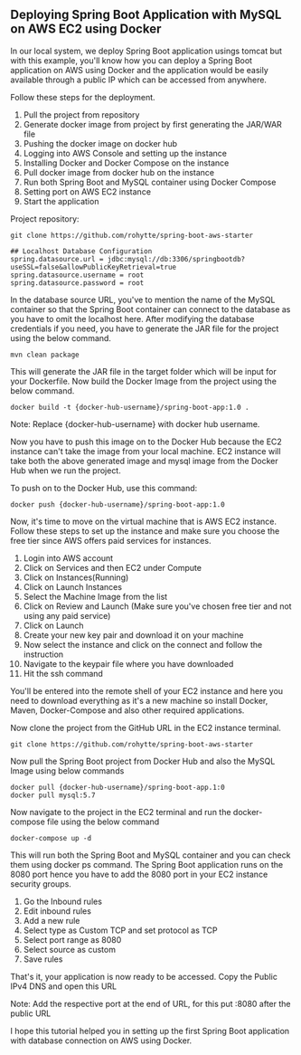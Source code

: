 ## Deploying Spring Boot Application with MySQL on AWS EC2 using Docker

In our local system, we deploy Spring Boot application usings tomcat but with this example, you'll know how you can deploy a Spring Boot application on AWS using Docker and the application would be easily available through a public IP which can be accessed from anywhere.
 
Follow these steps for the deployment.

1. Pull the project from repository
2. Generate docker image from project by first generating the JAR/WAR file
3. Pushing the docker image on docker hub
4. Logging into AWS Console and setting up the instance
5. Installing Docker and Docker Compose on the instance
6. Pull docker image from docker hub on the instance
7. Run both Spring Boot and MySQL container using Docker Compose
8. Setting port on AWS EC2 instance
9. Start the application

Project repository:

```
git clone https://github.com/rohytte/spring-boot-aws-starter
```

```
## Localhost Database Configuration
spring.datasource.url = jdbc:mysql://db:3306/springbootdb?useSSL=false&allowPublicKeyRetrieval=true
spring.datasource.username = root
spring.datasource.password = root
```

In the database source URL, you've to mention the name of the MySQL container so that the Spring Boot container can connect to the database as you have to omit the localhost here. After modifying the database credentials if you need, you have to generate the JAR file for the project using the below command.

```
mvn clean package
```

This will generate the JAR file in the target folder which will be input for your Dockerfile. Now build the Docker Image from the project using the below command.

```
docker build -t {docker-hub-username}/spring-boot-app:1.0 .
```

Note: Replace {docker-hub-username} with docker hub username.

Now you have to push this image on to the Docker Hub because the EC2 instance can't take the image from your local machine. EC2 instance will take both the above generated image and mysql image from the Docker Hub when we run the project.

To push on to the Docker Hub, use this command:

```
docker push {docker-hub-username}/spring-boot-app:1.0
```

Now, it's time to move on the virtual machine that is AWS EC2 instance. Follow these steps to set up the instance and make sure you choose the free tier since AWS offers paid services for instances.

1. Login into AWS account
2. Click on Services and then EC2 under Compute
3. Click on Instances(Running)
4. Click on Launch Instances
5. Select the Machine Image from the list
6. Click on Review and Launch (Make sure you've chosen free tier and not using any paid service)
7. Click on Launch
8. Create your new key pair and download it on your machine
9. Now select the instance and click on the connect and follow the instruction
10. Navigate to the keypair file where you have downloaded
11. Hit the ssh command

You'll be entered into the remote shell of your EC2 instance and here you need to download everything as it's a new machine so install Docker, Maven, Docker-Compose and also other required applications.

Now clone the project from the GitHub URL in the EC2 instance terminal.

```
git clone https://github.com/rohytte/spring-boot-aws-starter
```

Now pull the Spring Boot project from Docker Hub and also the MySQL Image using below commands

```
docker pull {docker-hub-username}/spring-boot-app.1:0
docker pull mysql:5.7
```

Now navigate to the project in the EC2 terminal and run the docker-compose file using the below command

```
docker-compose up -d
```

This will run both the Spring Boot and MySQL container and you can check them using docker ps command. The Spring Boot application runs on the 8080 port hence you have to add the 8080 port in your EC2 instance security groups.

1. Go the Inbound rules
2. Edit inbound rules
3. Add a new rule
4. Select type as Custom TCP and set protocol as TCP
6. Select port range as 8080
7. Select source as custom
8. Save rules

That's it, your application is now ready to be accessed. Copy the Public IPv4 DNS and open this URL

Note: Add the respective port at the end of URL, for this put :8080 after the public URL

I hope this tutorial helped you in setting up the first Spring Boot application with database connection on AWS using Docker.

